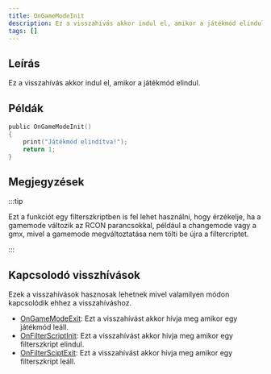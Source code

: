 ```yaml
---
title: OnGameModeInit
description: Ez a visszahívás akkor indul el, amikor a játékmód elindul.
tags: []
---
```


## Leírás

Ez a visszahívás akkor indul el, amikor a játékmód elindul.

## Példák

```c
public OnGameModeInit()
{
    print("Játékmód elindítva!");
    return 1;
}
```

## Megjegyzések

:::tip

Ezt a funkciót egy filterszkriptben is fel lehet használni, hogy érzékelje, ha a gamemode változik az RCON parancsokkal, például a changemode vagy a gmx, mivel a gamemode megváltoztatása nem tölti be újra a filtercriptet.

:::

## Kapcsolodó visszhívások

Ezek a visszahívások hasznosak lehetnek mivel valamilyen módon kapcsolódik ehhez a visszahíváshoz.

- [OnGameModeExit](OnGameModeExit): Ezt a visszahívást akkor hívja meg amikor egy játékmód leáll.
- [OnFilterScriptInit](OnFilterScriptInit): Ezt a visszahívást akkor hívja meg amikor egy filterszkript elindul.
- [OnFilterSciptExit](OnFilterScriptExit): Ezt a visszahívást akkor hívja meg amikor egy filterszkript leáll.

